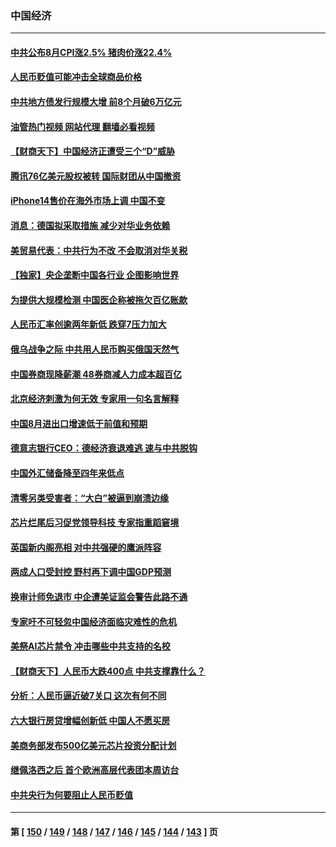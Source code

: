### 中国经济
---
#### [中共公布8月CPI涨2.5% 猪肉价涨22.4%](../../pages/ncid283/n13820659.md?09091645) 
#### [人民币贬值可能冲击全球商品价格](../../pages/ncid283/n13820656.md?09091645) 
#### [中共地方债发行规模大增 前8个月破6万亿元](../../pages/ncid283/n13820660.md?09091645) 
#### [油管热门视频 网站代理 翻墙必看视频](http://209.222.30.114:81/youtube.html?09091645)
#### [【财商天下】中国经济正遭受三个“D”威胁](../../pages/ncid283/n13820299.md?09091645) 
#### [腾讯76亿美元股权被转 国际财团从中国撤资](../../pages/ncid283/n13820286.md?09091645) 
#### [iPhone14售价在海外市场上调 中国不变](../../pages/ncid283/n13820296.md?09091645) 
#### [消息：德国拟采取措施 减少对华业务依赖](../../pages/ncid283/n13820258.md?09091645) 
#### [美贸易代表：中共行为不改 不会取消对华关税](../../pages/ncid283/n13820256.md?09091645) 
#### [【独家】央企垄断中国各行业 企图影响世界](../../pages/ncid283/n13819883.md?09091645) 
#### [为提供大规模检测 中国医企称被拖欠百亿账款](../../pages/ncid283/n13819894.md?09091645) 
#### [人民币汇率创逾两年新低 跌穿7压力加大](../../pages/ncid283/n13819848.md?09091645) 
#### [俄乌战争之际 中共用人民币购买俄国天然气](../../pages/ncid283/n13819600.md?09091645) 
#### [中国券商现降薪潮 48券商减人力成本超百亿](../../pages/ncid283/n13819571.md?09091645) 
#### [北京经济刺激为何无效 专家用一句名言解释](../../pages/ncid283/n13819505.md?09091645) 
#### [中国8月进出口增速低于前值和预期](../../pages/ncid283/n13819548.md?09091645) 
#### [德意志银行CEO：德经济衰退难逃 速与中共脱钩](../../pages/ncid283/n13819503.md?09091645) 
#### [中国外汇储备降至四年来低点](../../pages/ncid283/n13819493.md?09091645) 
#### [清零另类受害者：“大白”被逼到崩溃边缘](../../pages/ncid283/n13819363.md?09091645) 
#### [芯片烂尾后习促党领导科技 专家指重蹈窘境](../../pages/ncid283/n13819134.md?09091645) 
#### [英国新内阁亮相 对中共强硬的鹰派阵容](../../pages/ncid283/n13819202.md?09091645) 
#### [两成人口受封控 野村再下调中国GDP预测](../../pages/ncid283/n13819163.md?09091645) 
#### [换审计师免退市 中企遭美证监会警告此路不通](../../pages/ncid283/n13818792.md?09091645) 
#### [专家吁不可轻忽中国经济面临灾难性的危机](../../pages/ncid283/n13818967.md?09091645) 
#### [美祭AI芯片禁令 冲击哪些中共支持的名校](../../pages/ncid283/n13818784.md?09091645) 
#### [【财商天下】人民币大跌400点 中共支撑靠什么？](../../pages/ncid283/n13818750.md?09091645) 
#### [分析：人民币逼近破7关口 这次有何不同](../../pages/ncid283/n13818747.md?09091645) 
#### [六大银行房贷增幅创新低 中国人不愿买房](../../pages/ncid283/n13818529.md?09091645) 
#### [美商务部发布500亿美元芯片投资分配计划](../../pages/ncid283/n13818517.md?09091645) 
#### [继佩洛西之后 首个欧洲高层代表团本周访台](../../pages/ncid283/n13818598.md?09091645) 
#### [中共央行为何要阻止人民币贬值](../../pages/ncid283/n13818383.md?09091645) 

---
#### 第 [ [150](./150.md?09091645) / [149](./149.md?09091645) / [148](./148.md?09091645) / [147](./147.md?09091645) / [146](./146.md?09091645) / [145](./145.md?09091645) / [144](./144.md?09091645) / [143](./143.md?09091645) ] 页
